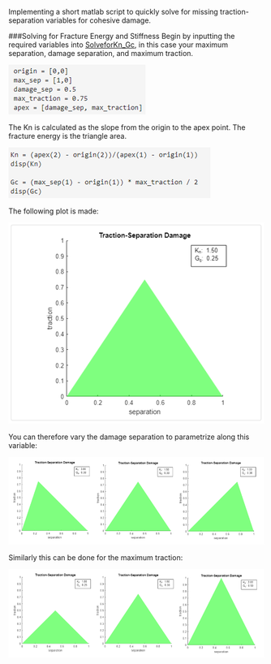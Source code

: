 Implementing a short matlab script to quickly solve for missing traction-separation variables for cohesive damage. 


###Solving for Fracture Energy and Stiffness
Begin by inputting the required variables into [SolveforKn_Gc](https://github.com/midmidmidmid/TractionSeparation/blob/main/SolveforKn_Gc), in this case your maximum separation, damage separation, and maximum traction.

![Assign Variables](https://github.com/midmidmidmid/TractionSeparation/blob/main/plots/Matlab_Variables.png)

The Kn is calculated as the slope from the origin to the apex point. The fracture energy is the triangle area.

![Calculations](https://github.com/midmidmidmid/TractionSeparation/blob/main/plots/calcs.png)

The following plot is made:

![Plot](https://github.com/midmidmidmid/TractionSeparation/blob/main/plots/Matlab_TractionSeparation.png)

You can therefore vary the damage separation to parametrize along this variable:

![DamSepPlot](https://github.com/midmidmidmid/TractionSeparation/blob/main/plots/combinedplots4.png)


Similarly this can be done for the maximum traction: 

![MaxTracPlot](https://github.com/midmidmidmid/TractionSeparation/blob/main/plots/combinedplots2.png)
